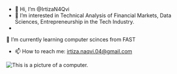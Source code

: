 * 👋 Hi, I’m @IrtizaN4Qvi
* 👀 I’m interested in Technical Analysis of Financial Markets, Data Sciences, Entrepreneurship in the Tech Industry.
* 
🌱 I’m currently learning computer scinces from FAST
* 📫 How to reach me: irtiza.naqvi.04@gmail.com

![This is a picture of a computer.](https://img.freepik.com/free-vector/laptop-with-program-code-isometric-icon-software-development-programming-applications-dark-neon_39422-971.jpg?size=626&ext=jpg&ga=GA1.1.2008272138.1725321600&semt=ais_hybrid)

